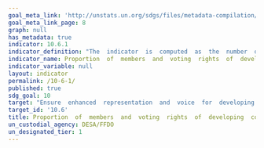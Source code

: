 ```yaml
---
goal_meta_link: 'http://unstats.un.org/sdgs/files/metadata-compilation/Metadata-Goal-10.pdf'
goal_meta_link_page: 8
graph: null
has_metadata: true
indicator: 10.6.1
indicator_definition: "The  indicator  is  computed  as  the  number  of  voting  rights  allocated  to  developing  countries,  divided  by  the  total  number  of  voting  rights  in  international  organizations,  multiplied  by  100."
indicator_name: Proportion  of  members  and  voting  rights  of  developing  countries  in  international  organizations
indicator_variable: null
layout: indicator
permalink: /10-6-1/
published: true
sdg_goal: 10
target: "Ensure  enhanced  representation  and  voice  for  developing  countries  in  decision-making  in  global  international  economic  and  financial  institutions  in  order  to  deliver  more  effective,  credible,  accountable  and  legitimate  institutions."
target_id: '10.6'
title: Proportion  of  members  and  voting  rights  of  developing  countries  in  international  organizations
un_custodial_agency: DESA/FFDO
un_designated_tier: 1
---
```


